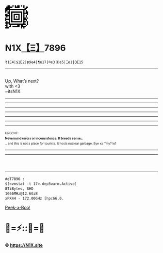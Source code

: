 ![](A1.png) 
# N1X[【Ξ】](altindex.md)7896 
```₹1E4|$1E2|฿9e4|¶e17|®e3|Ðe5|Ξe1|QE15```  

---
<br>Up, What’s next?
<br>with <3
<br>~itsN1X
<hr><hr><hr><hr><hr><hr><hr><font size='1'>URGENT: <br><b>Nevermind errors or inconsistence, It breeds sense;.</b><br>.. and this is not a place for tourists. It hosts nuclear garbage. Bye xx ™my? lo1</font><hr><hr>
<html><header><title>Xe921 [§]://N1X.site || luser ::its,N1X^</title></header></html>

---
```
#eT7896 : 
$[<vmstat -t 17>.depSwarm.Active]  
8TiBytes, SHD  
1666MHz@12.6GiB  
xPX44 - 172.00GHz [hpc66.0.
```
[Peek-a-Boo!](N1X.png)
# 🚀=⚡️::🔏=📴
#### © https://N1X.site
